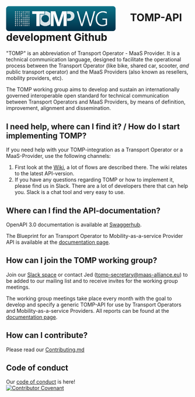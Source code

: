 <img align="center" src="https://github.com/TOMP-WG/website/blob/master/wiki/images/TOMP%20WG%20grey.png" width="300"> &nbsp;&nbsp;&nbsp;&nbsp; TOMP-API development Github
===

"TOMP" is an abbreviation of Transport Operator - MaaS Provider. It is a technical communication language, designed to facilitate the operational process between the Transport Operator (like bike, shared car, scooter, _and_ public transport operator) and the MaaS Providers (also known as resellers, mobility providers, etc).

The TOMP working group aims to develop and sustain an internationally governed interoperable open standard for technical communication between Transport Operators and MaaS Providers, by means of definition, improvement, alignment and dissemination.

I need help, where can I find it? / How do I start implementing TOMP?
---

If you need help with your TOMP-integration as a Transport Operator or a MaaS-Provider, use the following channels:

 1. First look at the [Wiki](https://github.com/TOMP-WG/TOMP-API/wiki), a lot of flows are described there. The wiki relates to the latest API-version.
 2. If you have any questions regarding TOMP or how to implement it, please find us in Slack. There are a lot of developers there that can help you. Slack is a chat tool and very easy to use.

Where can I find the API-documentation?
---

OpenAPI 3.0 documentation is available at [Swaggerhub](https://app.swaggerhub.com/apis-docs/TOMP-API-WG/transport-operator_maas_provider_api/).

The Blueprint for an Transport Operator to Mobility-as-a-service Provider API is available at the [documentation page](https://github.com/TOMP-WG/TOMP-API/tree/master/documents). 

How can I join the TOMP working group?
---

Join our [Slack space](https://join.slack.com/t/tomp-wg/shared_invite/zt-2wlthgcar-kHnS4XzAvoWuqnznqcHl~g) or contact Jed (tomp-secretary@maas-alliance.eu) to be added to our mailing list and to receive invites for the working group meetings.

The working group meetings take place every month with the goal to develop and specify a generic TOMP-API for use by Transport Operators and Mobility-as-a-service Providers. All reports can be found at the [documentation page](https://github.com/TOMP-WG/TOMP-API/tree/master/documents/working%20group%20reports).

How can I contribute?
---

Please read our [Contributing.md](https://github.com/TOMP-WG/TOMP-API/blob/master/CONTRIBUTING.md)  

Code of conduct
---

Our [code of conduct](https://github.com/TOMP-WG/TOMP-API/blob/master/code_of_conduct.md) is here!  
[![Contributor Covenant](https://img.shields.io/badge/Contributor%20Covenant-2.1-4baaaa.svg)](code_of_conduct.md)
